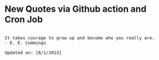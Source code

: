 # New Quotes via Github action and Cron Job

<pre>
<!-- #quote -->
It takes courage to grow up and become who you really are.
- E. E. Cummings

Updated on: [8/1/2023]
<!-- #quoteEnd -->
</pre>
